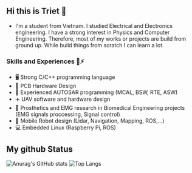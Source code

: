 ## Hi this is Triet 👋
- I'm a student from Vietnam. I studied Electrical and Electronics engineering. I have a strong interest in Physics and Computer Engineering. Therefore, most of my works or projects are build from ground up. While build things from scratch I can learn a lot.
### Skills and Experiences 📖⚡
  - 🖥️ Strong C/C++ programming language
  - 🔬 PCB Hardware Design 
  - 🚗 Experienced AUTOSAR programming (MCAL, BSW, RTE, ASW)
  - ✈️ UAV software and hardware design
  - 🦾 Prosthetics and EMG research in Biomedical Engineering projects (EMG signals proccessing, Signal control)
  - 🤖 Mobile Robot design (Lidar, Navigation, Mapping, ROS,...)
  - 💻 Embedded Linux (Raspberry Pi, ROS)

## My github Status 
![Anurag's GitHub stats](https://github-readme-stats.vercel.app/api?username=trietmt9&show_icons=true&theme=tokyonight)
![Top Langs](https://github-readme-stats.vercel.app/api/top-langs/?username=trietmt9&layout=compact)

